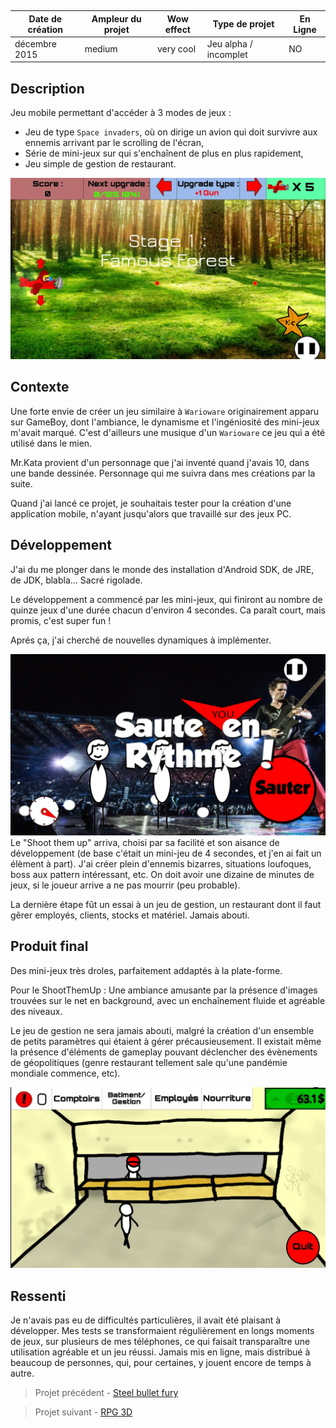 <autotab></br><table><thead><tr><th>Date de création</th><th>Ampleur du projet</th><th>Wow effect</th><th>Type de projet </th><th>En Ligne</th></tr></thead><tbody><tr><td>décembre 2015</td><td>medium</td><td>very cool</td><td>Jeu alpha / incomplet</td><td>NO</td></tr></tbody></table></autotab>

## Description

Jeu mobile permettant d'accéder à 3 modes de jeux :
- Jeu de type `Space invaders`, où on dirige un avion qui doit survivre aux ennemis arrivant par le scrolling de l'écran,
- Série de mini-jeux sur qui s'enchaînent de plus en plus rapidement,
- Jeu simple de gestion de restaurant.

![](./medias/img2.png)

## Contexte

Une forte envie de créer un jeu similaire à `Warioware` originairement apparu sur GameBoy, dont l'ambiance, le dynamisme et l'ingéniosité des mini-jeux m'avait marqué. C'est d'ailleurs une musique d'un `Warioware` ce jeu qui a été utilisé dans le mien.

Mr.Kata provient d'un personnage que j'ai inventé quand j'avais 10, dans une bande dessinée. Personnage qui me suivra dans mes créations par la suite.

Quand j'ai lancé ce projet, je souhaitais tester pour la création d'une application mobile, n'ayant jusqu'alors que travaillé sur des jeux PC.

## Développement

J'ai du me plonger dans le monde des installation d'Android SDK, de JRE, de JDK, blabla... Sacré rigolade.

Le développement a commencé par les mini-jeux, qui finiront au nombre de quinze jeux d'une durée chacun d'environ 4 secondes. Ca paraît court, mais promis, c'est super fun !

Aprés ça, j'ai cherché de nouvelles dynamiques à implémenter.

![](./medias/img3.png)
Le "Shoot them up" arriva, choisi par sa facilité et son aisance de développement (de base c'était un mini-jeu de 4 secondes, et j'en ai fait un élèment à part). J'ai créer plein d'ennemis bizarres, situations loufoques, boss aux pattern intéressant, etc. On doit avoir une dizaine de minutes de jeux, si le joueur arrive a ne pas mourrir (peu probable).

La dernière étape fût un essai à un jeu de gestion, un restaurant dont il faut gêrer employés, clients, stocks et matériel. Jamais abouti.

## Produit final

Des mini-jeux très droles, parfaitement addaptés à la plate-forme.

Pour le ShootThemUp : Une ambiance amusante par la présence d'images trouvées sur le net en background, avec un enchaînement fluide et agréable des niveaux.

Le jeu de gestion ne sera jamais abouti, malgré la création d'un ensemble de petits paramètres qui étaient à gérer précausieusement.
Il existait même la présence d'éléments de gameplay pouvant déclencher des évènements de géopolitiques (genre restaurant tellement sale qu'une pandémie mondiale commence, etc).

![](./medias/img5.png)

## Ressenti

Je n'avais pas eu de difficultés particulières, il avait été plaisant à développer.
Mes tests se transformaient régulièrement en longs moments de jeux, sur plusieurs de mes téléphones, ce qui faisait transparaître une utilisation agréable et un jeu réussi. Jamais mis en ligne, mais distribué à beaucoup de personnes, qui, pour certaines, y jouent encore de temps à autre.

<nextprojects>

> Projet précédent -  [Steel bullet fury](/Jub_Biography/#projects/#SteelBulletFury)

> Projet suivant -  [RPG 3D](/Jub_Biography/#projects/#RPG3D)

</nextprojects>
